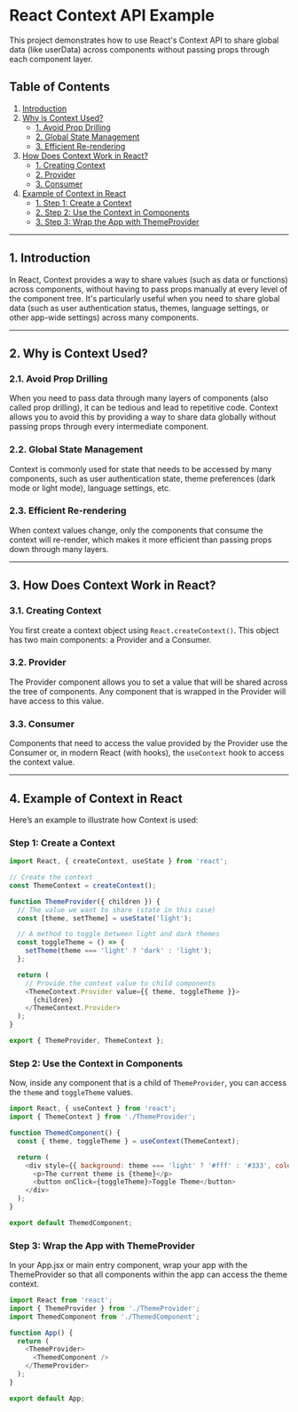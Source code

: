# React Context API Example

This project demonstrates how to use React's Context API to share global data (like userData) across components without passing props through each component layer.

## Table of Contents
1. [Introduction](#introduction)
2. [Why is Context Used?](#why-is-context-used)
   - [1. Avoid Prop Drilling](#avoid-prop-drilling)
   - [2. Global State Management](#global-state-management)
   - [3. Efficient Re-rendering](#efficient-re-rendering)
3. [How Does Context Work in React?](#how-does-context-work-in-react)
   - [1. Creating Context](#creating-context)
   - [2. Provider](#provider)
   - [3. Consumer](#consumer)
4. [Example of Context in React](#example-of-context-in-react)
   - [1. Step 1: Create a Context](#step-1-create-a-context)
   - [2. Step 2: Use the Context in Components](#step-2-use-the-context-in-components)
   - [3. Step 3: Wrap the App with ThemeProvider](#step-3-wrap-the-app-with-themeprovider)

---

## 1. Introduction

In React, Context provides a way to share values (such as data or functions) across components, without having to pass props manually at every level of the component tree. It's particularly useful when you need to share global data (such as user authentication status, themes, language settings, or other app-wide settings) across many components.

---

## 2. Why is Context Used?

### 2.1. Avoid Prop Drilling

When you need to pass data through many layers of components (also called prop drilling), it can be tedious and lead to repetitive code. Context allows you to avoid this by providing a way to share data globally without passing props through every intermediate component.

### 2.2. Global State Management

Context is commonly used for state that needs to be accessed by many components, such as user authentication state, theme preferences (dark mode or light mode), language settings, etc.

### 2.3. Efficient Re-rendering

When context values change, only the components that consume the context will re-render, which makes it more efficient than passing props down through many layers.

---

## 3. How Does Context Work in React?

### 3.1. Creating Context

You first create a context object using `React.createContext()`. This object has two main components: a Provider and a Consumer.

### 3.2. Provider

The Provider component allows you to set a value that will be shared across the tree of components. Any component that is wrapped in the Provider will have access to this value.

### 3.3. Consumer

Components that need to access the value provided by the Provider use the Consumer or, in modern React (with hooks), the `useContext` hook to access the context value.

---

## 4. Example of Context in React
Here’s an example to illustrate how Context is used:

### Step 1: Create a Context

```javascript
import React, { createContext, useState } from 'react';

// Create the context
const ThemeContext = createContext();

function ThemeProvider({ children }) {
  // The value we want to share (state in this case)
  const [theme, setTheme] = useState('light');

  // A method to toggle between light and dark themes
  const toggleTheme = () => {
    setTheme(theme === 'light' ? 'dark' : 'light');
  };

  return (
    // Provide the context value to child components
    <ThemeContext.Provider value={{ theme, toggleTheme }}>
      {children}
    </ThemeContext.Provider>
  );
}

export { ThemeProvider, ThemeContext };

```

### Step 2: Use the Context in Components
Now, inside any component that is a child of `ThemeProvider`, you can access the `theme` and `toggleTheme` values.

```javascript
import React, { useContext } from 'react';
import { ThemeContext } from './ThemeProvider';

function ThemedComponent() {
  const { theme, toggleTheme } = useContext(ThemeContext);

  return (
    <div style={{ background: theme === 'light' ? '#fff' : '#333', color: theme === 'light' ? '#000' : '#fff' }}>
      <p>The current theme is {theme}</p>
      <button onClick={toggleTheme}>Toggle Theme</button>
    </div>
  );
}

export default ThemedComponent;

```

### Step 3: Wrap the App with ThemeProvider
In your App.jsx or main entry component, wrap your app with the ThemeProvider so that all components within the app can access the theme context.


```javascript
import React from 'react';
import { ThemeProvider } from './ThemeProvider';
import ThemedComponent from './ThemedComponent';

function App() {
  return (
    <ThemeProvider>
      <ThemedComponent />
    </ThemeProvider>
  );
}

export default App;

```
